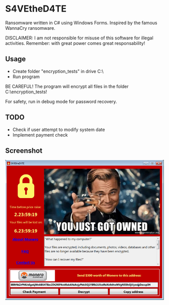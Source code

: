 # S4VEtheD4TE
Ransomware written in C# using Windows Forms. Inspired by the famous WannaCry ransomware.

DISCLAIMER: I am not responsible for misuse of this software for illegal activities. Remember: with great power comes great responsability!

## Usage

 - Create folder "encryption_tests" in drive C:\
 - Run program

BE CAREFUL! The program will encrypt all files in the folder C:\encryption_tests!

For safety, run in debug mode for password recovery.

## TODO

 - Check if user attempt to modify system date
 - Implement payment check

## Screenshot

![alt text](screenshot.png)
